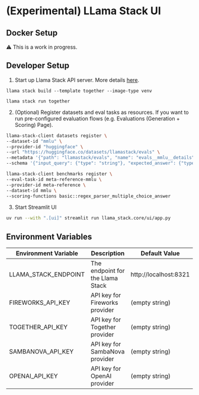 # (Experimental) LLama Stack UI

## Docker Setup

:warning: This is a work in progress.

## Developer Setup

1. Start up Llama Stack API server. More details [here](https://llama-stack.readthedocs.io/en/latest/getting_started/index.html).

```
llama stack build --template together --image-type venv

llama stack run together
```

2. (Optional) Register datasets and eval tasks as resources. If you want to run pre-configured evaluation flows (e.g. Evaluations (Generation + Scoring) Page).

```bash
llama-stack-client datasets register \
--dataset-id "mmlu" \
--provider-id "huggingface" \
--url "https://huggingface.co/datasets/llamastack/evals" \
--metadata '{"path": "llamastack/evals", "name": "evals__mmlu__details", "split": "train"}' \
--schema '{"input_query": {"type": "string"}, "expected_answer": {"type": "string", "chat_completion_input": {"type": "string"}}}'
```

```bash
llama-stack-client benchmarks register \
--eval-task-id meta-reference-mmlu \
--provider-id meta-reference \
--dataset-id mmlu \
--scoring-functions basic::regex_parser_multiple_choice_answer
```

3. Start Streamlit UI

```bash
uv run --with ".[ui]" streamlit run llama_stack.core/ui/app.py
```

## Environment Variables

| Environment Variable       | Description                        | Default Value             |
|----------------------------|------------------------------------|---------------------------|
| LLAMA_STACK_ENDPOINT       | The endpoint for the Llama Stack   | http://localhost:8321     |
| FIREWORKS_API_KEY          | API key for Fireworks provider     | (empty string)            |
| TOGETHER_API_KEY           | API key for Together provider      | (empty string)            |
| SAMBANOVA_API_KEY          | API key for SambaNova provider     | (empty string)            |
| OPENAI_API_KEY             | API key for OpenAI provider        | (empty string)            |
